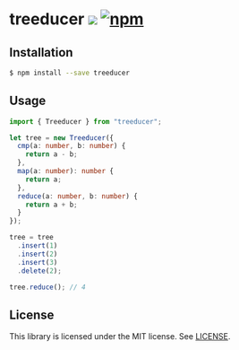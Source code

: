 # treeducer ![](https://github.com/jviide/treeducer/workflows/tests/badge.svg) [![npm](https://img.shields.io/npm/v/treeducer.svg)](https://www.npmjs.com/package/treeducer)

## Installation

```sh
$ npm install --save treeducer
```

## Usage

```ts
import { Treeducer } from "treeducer";

let tree = new Treeducer({
  cmp(a: number, b: number) {
    return a - b;
  },
  map(a: number): number {
    return a;
  },
  reduce(a: number, b: number) {
    return a + b;
  }
});

tree = tree
  .insert(1)
  .insert(2)
  .insert(3)
  .delete(2);

tree.reduce(); // 4
```

## License

This library is licensed under the MIT license. See [LICENSE](./LICENSE).
